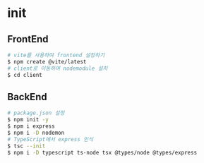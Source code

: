 # init

## FrontEnd

```bash
# vite를 사용하여 frontend 설정하기
$ npm create @vite/latest
# client로 이동하여 nodemodule 설치
$ cd client
```

## BackEnd

```bash
# package.json 설정
$ npm init -y
$ npm i express
$ npm i -D nodemon
# TypeScript에서 express 인식
$ tsc --init
$ npm i -D typescript ts-node tsx @types/node @types/express
```
